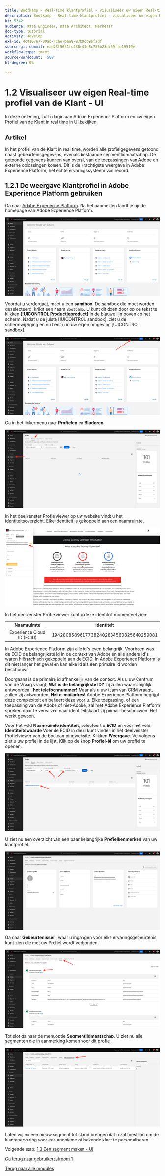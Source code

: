 ```yaml
---
title: Bootkamp - Real-time klantprofiel - visualiseer uw eigen Real-time profiel van de Klant - UI
description: Bootkamp - Real-time klantprofiel - visualiseer uw eigen Real-time profiel van de Klant - UI
kt: 5342
audience: Data Engineer, Data Architect, Marketer
doc-type: tutorial
activity: develop
exl-id: 4c810767-00ab-4cae-baa9-97b0cb9bf2df
source-git-commit: ead28f5631fc430c41e8c756b23dc69ffe19510e
workflow-type: tm+mt
source-wordcount: '508'
ht-degree: 0%

---
```


# 1.2 Visualiseer uw eigen Real-time profiel van de Klant - UI

In deze oefening, zult u login aan Adobe Experience Platform en uw eigen Profiel van de Klant in real time in UI bekijken.

## Artikel

In het profiel van de Klant in real time, worden alle profielgegevens getoond naast gebeurtenisgegevens, evenals bestaande segmentlidmaatschap. De getoonde gegevens kunnen van overal, van de toepassingen van Adobe en externe oplossingen komen. Dit is de krachtigste weergave in Adobe Experience Platform, het echte ervaringssysteem van record.

## 1.2.1 De weergave Klantprofiel in Adobe Experience Platform gebruiken

Ga naar [Adobe Experience Platform](https://experience.adobe.com/platform). Na het aanmelden landt je op de homepage van Adobe Experience Platform.

![Gegevensinname](./images/home.png)

Voordat u verdergaat, moet u een **sandbox**. De sandbox die moet worden geselecteerd, krijgt een naam ``Bootcamp``. U kunt dit doen door op de tekst te klikken **[!UICONTROL Productieproduct]** in de blauwe lijn boven op het scherm. Nadat u de juiste [!UICONTROL sandbox], ziet u de schermwijziging en nu bent u in uw eigen omgeving [!UICONTROL sandbox].

![Gegevensinname](./images/sb1.png)

Ga in het linkermenu naar **Profielen** en **Bladeren**.

![Klantprofiel](./images/homemenu.png)

In het deelvenster Profielviewer op uw website vindt u het identiteitsoverzicht. Elke identiteit is gekoppeld aan een naamruimte.

![Klantprofiel](./images/identities.png)

In het deelvenster Profielviewer kunt u deze identiteit momenteel zien:

| Naamruimte | Identiteit |
|:-------------:| :---------------:|
| Experience Cloud ID (ECID) | 19428085896177382402834560825640259081 |

In Adobe Experience Platform zijn alle id&#39;s even belangrijk. Voorheen was de ECID de belangrijkste id in de context van Adobe en alle andere id&#39;s waren hiërarchisch gekoppeld aan de ECID. In Adobe Experience Platform is dit niet langer het geval en kan elke id als een primaire id worden beschouwd.

Doorgaans is de primaire id afhankelijk van de context. Als u uw Centrum van de Vraag vraagt, **Wat is de belangrijkste ID?** zij zullen waarschijnlijk antwoorden , **het telefoonnummer!** Maar als u uw team van CRM vraagt, zullen zij antwoorden, **Het e-mailadres!**  Adobe Experience Platform begrijpt deze complexiteit en beheert deze voor u. Elke toepassing, of een toepassing van de Adobe of niet-Adobe, zal met Adobe Experience Platform spreken door te verwijzen naar identiteitskaart zij primair beschouwen. Het werkt gewoon.

Voor het veld **Naamruimte identiteit**, selecteert u **ECID** en voor het veld **Identiteitswaarde** Voer de ECID in die u kunt vinden in het deelvenster Profielviewer van de bootcampingwebsite. Klikken **Weergave**. Vervolgens ziet u uw profiel in de lijst. Klik op de knop **Profiel-id** om uw profiel te openen.

![Klantprofiel](./images/popupecid.png)

U ziet nu een overzicht van een paar belangrijke **Profielkenmerken** van uw klantprofiel.

![Klantprofiel](./images/profile.png)

Ga naar **Gebeurtenissen**, waar u ingangen voor elke ervaringsgebeurtenis kunt zien die met uw Profiel wordt verbonden.

![Klantprofiel](./images/profileee.png)

Tot slot ga naar de menuoptie **Segmentlidmaatschap**. U ziet nu alle segmenten die in aanmerking komen voor dit profiel.

![Klantprofiel](./images/profileseg.png)

Laten wij nu een nieuw segment tot stand brengen dat u zal toestaan om de klantenervaring voor een anonieme of bekende klant te personaliseren.

Volgende stap: [1.3 Een segment maken - UI](./ex3.md)

[Ga terug naar gebruikersstroom 1](./uc1.md)

[Terug naar alle modules](../../overview.md)
